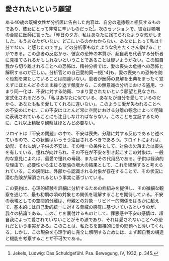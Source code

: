 ## 愛されたいという願望
<!-- THE WISH TO BE LOVED -->

ある40歳の既婚女性が分析医に告白した内容は、自分の道徳観と相反するものであり、彼女にとって非常に辛いものだった[^3]。次のセッションで、彼女は嗚咽の合間に医師に言った。「昨日の夕方、私はあなたに捨てられたような気がしました。もうあなたがいない、どこにいるのかわからない、あなたにとって私は十分でない、と感じたのです」。どの分析家も似たような例をたくさん挙げることができる。この患者の反応から、彼女の恐怖の本質が、超自我を代表する分析者に見捨てられるかもしれないということであることは疑いようがない。この超自我から切り離されることへの恐怖は、精神分析では、愛の喪失の危機への恐怖と解釈するのが正しい。分析官との自己愛的同一視[^4]も、愛の喪失への恐怖を防ぐ役割を果たしていることは間違いない。患者が医師の見解を出典をまったく覚えずにほとんどそのまま繰り返す頻度から、この無意識の分析における盗用、つまり同一化は、不安に対する防衛、つまり愛されたいという願望と見なされ、定式化されるだろう。「私はあなたに似ている、あなたが自分を愛しているのだから、あなたも私を愛してくれるに違いない」。このように愛が失われることへの不安のほかに、この不安はほとんど常に空間における分離の観念によって明確に表現されていることにも注目しなければならない。このことを立証するために、これ以上精密な観察はほとんど必要ない。
<!-- A forty-year-old married woman made a confession to her analyst which was 3 very painful for her to make because it conflicted with her moral standards. During the following session she told the doctor between sobs: 'Yesterday evening I had the feeling that you had deserted me. I felt that I no longer had you, that I didn't know where you were, that I was not good enough for you.' Every analyst can cite an abundance of similar examples. The patient's reaction leaves no doubt that the substance of her fear is that she may be deserted by her analyst who represents her superego. This fear of being separated from one's superego is rightly interpreted in psychoanalysis as the fear of the threatened loss of love. The narcissistic identification with the analyst4 doubtless also serves to prevent fear of loss of love. From the frequency with which a patient repeats the doctor's views almost verbatim without any recollection of their source, this unconscious plagiarism in analysis, this identification, is to be regarded as a defense against anxiety, that is, as a desire to be loved, which may be formulated: 'I am like you, and since you love yourself, you must love me also'. Beside this fear of loss of love, we must also note that this anxiety is almost always unequivocally expressed by the idea of separation in space. It scarcely requires more precise observation to establish this. -->

[^3]: Jekels, Ludwig: Das Schuldgefühl. Psa. Bewegung, IV, 1932, p. 345.

フロイトは『不安の問題』<!-- 出典不明 -->の中で、不安は喪失、分離に対する反応であると述べているので、この状態はいっそう注目されるべきであろう。フロイトによれば、幼児、それも幼い子供の不安は、その唯一の条件として、対象の欠落または喪失を有している。憧れが向けられ、その不在が不安を引き起こすこの対象は、一般的な意見によれば、最愛で憧れの母親、またはその代用品である。子供は経済的な理由で、必要性から生じる緊張の増大の結果として、これを経験すると考えられている。この説明は、外部から認識される対象が存在することで、その状況に潜む危険が解消されるという事実に基づいている。
<!-- This state of affairs deserves attention all the more in that Freud, in The Problem of Anxiety, describes anxiety as the reaction to a loss, to a separation. According to Freud, the anxiety of infants, and young children no less, has as its sole condition the missing or loss of the object. This object toward which longing is directed and whose absence causes anxiety is, according to prevailing opinion, the beloved and yearned-for mother, or her substitute. The child is believed to experience this for an economic reason, as a consequence of the increase in tension arising out of need. This explanation is based upon the fact that the presence of an externally perceived object can end the danger implicit in the situation. -->

この要約は、心理的経験を詳細に分析するための枠組みを提供し、その微細な観察を通じて、最も初期の頃の対象との関係を理解することを期待している。不安の表現としての空間的分離は、母親との対象－リビドー的関係をはるかに超えて、基本的には自己愛的統一に対する脅威の感覚に基づいているというのが、我々の結論である。このことを裏付けるものとして、罪悪感や不安の感情は、超自我によって愛されていないことがその源であり、それは愛されないことへの恐れだという事実がある。このことは、私たちを直接的に愛の問題へと導いてくれる。しかし、この現象を心理学的に完全に解明するためには、まず超自我の構造と機能を考察することが不可欠である。
<!-- This summary provides us with a framework for the detailed analysis of the psychic experience, through the minute observation of which we hope to gain an understanding of object relationship in its earliest beginnings. It is our conclusion that spatial separation as an expression of anxiety is based—far beyond the object-libidinal relationship to the mother—fundamentally upon the feeling of the threat to narcissistic unity. One corroboration of this is the fact that feelings of guilt and anxiety have their source in not being loved by the superego which is the fear of being unloved. This brings us directly to the problem of love. In order, however, to throw light upon this phenomenon in its complete psychological sense, it is essential to consider first the structure and function of the superego. -->
